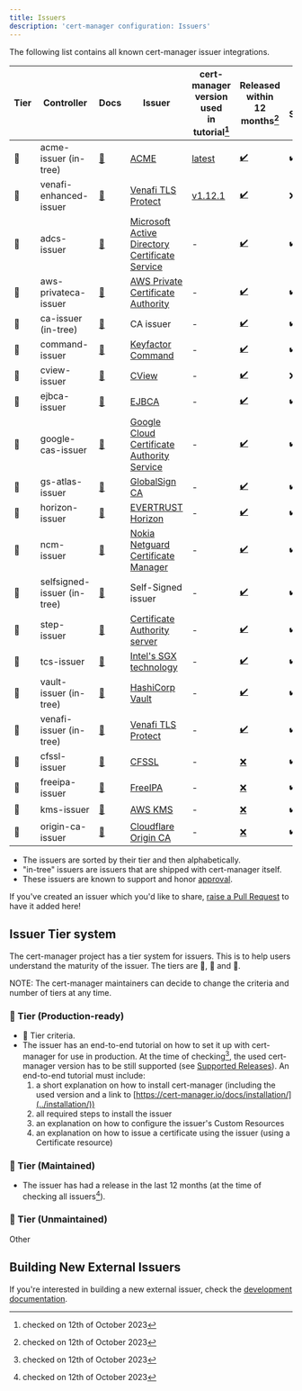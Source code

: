 ```yaml
---
title: Issuers
description: 'cert-manager configuration: Issuers'
---
```


The following list contains all known cert-manager issuer integrations.

<div className="rotate">

| Tier | Controller                  | Docs                                | Issuer                                                                 | cert-manager<br/>version used<br/>in tutorial[^1] | Released within<br/>12 months[^2]   | Is Open Source |
|------|-----------------------------|-------------------------------------|------------------------------------------------------------------------|---------------------------------------------------|-------------------------------------|----------------|
| 🥇   | acme-issuer (in-tree)       | [📄][config:acme-issuer]            | [ACME][ca:acme]                                                        | [latest][production:acme-issuer]                  | [✔️][release:cert-manager]           | ✔️              |
| 🥇   | venafi-enhanced-issuer      | [📄][config:venafi-enhanced-issuer] | [Venafi TLS Protect][ca:venafi-enhanced-issuer]                        | [v1.12.1][production:venafi-enhanced-issuer]      | [✔️][release:venafi-enhanced-issuer] | ❌             |
| 🥈   | adcs-issuer                 | [📄][config:adcs-issuer]            | [Microsoft Active Directory<br/>Certificate Service][ca:adcs-issuer]   | -                                                 | [✔️][release:adcs-issuer]            | ✔️              |
| 🥈   | aws-privateca-issuer        | [📄][config:aws-privateca-issuer]   | [AWS Private Certificate Authority][ca:aws-privateca-issuer]           | -                                                 | [✔️][release:aws-privateca-issuer]   | ✔️              |
| 🥈   | ca-issuer (in-tree)         | [📄][config:ca-issuer]              | CA issuer                                                              | -                                                 | [✔️][release:cert-manager]           | ✔️              |
| 🥈   | command-issuer              | [📄][config:command-issuer]         | [Keyfactor Command][ca:command-issuer]                                 | -                                                 | [✔️][release:command-issuer]         | ✔️              |
| 🥈   | cview-issuer                | [📄][config:cview-issuer]           | [CView][ca:cview-issuer]                                               | -                                                 | [✔️][release:cview-issuer]           | ❌              |
| 🥈   | ejbca-issuer                | [📄][config:ejbca-issuer]           | [EJBCA][ca:ejbca-issuer]                                               | -                                                 | [✔️][release:ejbca-issuer]           | ✔️              |
| 🥈   | google-cas-issuer           | [📄][config:google-cas-issuer]      | [Google Cloud Certificate<br/>Authority Service][ca:google-cas-issuer] | -                                                 | [✔️][release:google-cas-issuer]      | ✔️              |
| 🥈   | gs-atlas-issuer             | [📄][config:gs-atlas-issuer]        | [GlobalSign CA][ca:gs-atlas-issuer]                                    | -                                                 | [✔️][release:gs-atlas-issuer]        | ✔️              |
| 🥈   | horizon-issuer              | [📄][config:horizon-issuer]         | [EVERTRUST Horizon][ca:horizon-issuer]                                 | -                                                 | [✔️][release:horizon-issuer]         | ✔️              |
| 🥈   | ncm-issuer                  | [📄][config:ncm-issuer]             | [Nokia Netguard Certificate Manager][ca:ncm-issuer]                    | -                                                 | [✔️][release:ncm-issuer]             | ✔️              |
| 🥈   | selfsigned-issuer (in-tree) | [📄][config:selfsigned-issuer]      | Self-Signed issuer                                                     | -                                                 | [✔️][release:cert-manager]           | ✔️              |
| 🥈   | step-issuer                 | [📄][config:step-issuer]            | [Certificate Authority server][ca:step-issuer]                         | -                                                 | [✔️][release:step-issuer]            | ✔️              |
| 🥈   | tcs-issuer                  | [📄][config:tcs-issuer]             | [Intel's SGX technology][ca:tcs-issuer]                                | -                                                 | [✔️][release:tcs-issuer]             | ✔️              |
| 🥈   | vault-issuer (in-tree)      | [📄][config:vault-issuer]           | [HashiCorp Vault][ca:vault-issuer]                                     | -                                                 | [✔️][release:cert-manager]           | ✔️              |
| 🥈   | venafi-issuer (in-tree)     | [📄][config:venafi-issuer]          | [Venafi TLS Protect][ca:venafi-issuer]                                 | -                                                 | [✔️][release:cert-manager]           | ✔️              |
| 🥉   | cfssl-issuer                | [📄][config:cfssl-issuer]           | [CFSSL][ca:cfssl-issuer]                                               | -                                                 | [❌][release:cfssl-issuer]          | ✔️              |
| 🥉   | freeipa-issuer              | [📄][config:freeipa-issuer]         | [FreeIPA][ca:freeipa-issuer]                                           | -                                                 | [❌][release:freeipa-issuer]        | ✔️              |
| 🥉   | kms-issuer                  | [📄][config:kms-issuer]             | [AWS KMS][ca:kms-issuer]                                               | -                                                 | [❌][release:kms-issuer]            | ✔️              |
| 🥉   | origin-ca-issuer            | [📄][config:origin-ca-issuer]       | [Cloudflare Origin CA][ca:origin-ca-issuer]                            | -                                                 | [❌][release:origin-ca-issuer]      | ✔️              |

</div>

[production:venafi-enhanced-issuer]: https://platform.jetstack.io/documentation/academy/issue-and-approve-certificates-with-venafi-control-plane
[production:acme-issuer]: ../tutorials/getting-started-aks-letsencrypt/README.md

[//]: # (Configuration docs)

[config:venafi-enhanced-issuer]: https://docs.venafi.cloud/vaas/k8s-components/t-vei-install/
[config:acme-issuer]: ./acme/README.md
[config:aws-privateca-issuer]: https://github.com/cert-manager/aws-privateca-issuer
[config:selfsigned-issuer]: ./selfsigned.md
[config:ca-issuer]: ./ca.md
[config:vault-issuer]: ./vault.md
[config:venafi-issuer]: ./venafi.md
[config:step-issuer]: https://github.com/smallstep/step-issuer
[config:origin-ca-issuer]: https://github.com/cloudflare/origin-ca-issuer
[config:ncm-issuer]: https://github.com/nokia/ncm-issuer
[config:tcs-issuer]: https://github.com/intel/trusted-certificate-issuer
[config:google-cas-issuer]: https://github.com/jetstack/google-cas-issuer
[config:gs-atlas-issuer]: https://github.com/globalsign/atlas-cert-manager
[config:ejbca-issuer]: https://github.com/Keyfactor/ejbca-cert-manager-issuer
[config:command-issuer]: https://github.com/Keyfactor/command-cert-manager-issuer
[config:horizon-issuer]: https://github.com/evertrust/horizon-issuer
[config:kms-issuer]: https://github.com/Skyscanner/kms-issuer
[config:freeipa-issuer]: https://github.com/guilhem/freeipa-issuer
[config:adcs-issuer]: https://djkormo.github.io/adcs-issuer/
[config:cfssl-issuer]: https://gerrit.wikimedia.org/r/plugins/gitiles/operations/software/cfssl-issuer
[config:cview-issuer]: https://secure-ly.github.io/cview-issuer-chart

[//]: # (CA docs)

[ca:acme]: https://datatracker.ietf.org/doc/html/rfc8555
[ca:venafi-enhanced-issuer]: https://venafi.com/tls-protect/
[ca:adcs-issuer]: https://docs.microsoft.com/en-us/windows-server/networking/core-network-guide/cncg/server-certs/install-the-certification-authority
[ca:aws-privateca-issuer]: https://aws.amazon.com/certificate-manager/private-certificate-authority/
[ca:command-issuer]: https://www.keyfactor.com/products/command/
[ca:ejbca-issuer]: https://www.ejbca.org/
[ca:google-cas-issuer]: https://cloud.google.com/certificate-authority-service/
[ca:gs-atlas-issuer]: https://www.globalsign.com/en/atlas
[ca:horizon-issuer]: https://evertrust.fr/horizon
[ca:ncm-issuer]: https://www.nokia.com/networks/security-portfolio/netguard/certificate-manager
[ca:step-issuer]: https://github.com/smallstep/certificates
[ca:tcs-issuer]: https://www.intel.com/content/www/us/en/developer/tools/software-guard-extensions/overview.html
[ca:vault-issuer]: https://www.vaultproject.io/
[ca:venafi-issuer]: https://venafi.com/tls-protect/
[ca:cfssl-issuer]: https://github.com/cloudflare/cfssl
[ca:freeipa-issuer]: https://www.freeipa.org
[ca:kms-issuer]: https://aws.amazon.com/kms/
[ca:origin-ca-issuer]: https://developers.cloudflare.com/ssl/origin-configuration/origin-ca
[ca:cview-issuer]: https://secure-ly.github.io/cview-issuer-chart

[//]: # (Release pages)

[release:venafi-enhanced-issuer]: https://platform.jetstack.io/documentation/installation/venafi-enhanced-issuer/
[release:cert-manager]: ../releases/README.md
[release:aws-privateca-issuer]: https://github.com/cert-manager/aws-privateca-issuer/releases
[release:step-issuer]: https://github.com/smallstep/step-issuer/releases
[release:origin-ca-issuer]: https://github.com/cloudflare/origin-ca-issuer/releases
[release:ncm-issuer]: https://github.com/nokia/ncm-issuer/releases
[release:tcs-issuer]: https://github.com/intel/trusted-certificate-issuer/releases
[release:google-cas-issuer]: https://github.com/jetstack/google-cas-issuer/releases
[release:gs-atlas-issuer]: https://github.com/globalsign/atlas-cert-manager/releases
[release:ejbca-issuer]: https://github.com/Keyfactor/ejbca-cert-manager-issuer/tags
[release:command-issuer]: https://github.com/Keyfactor/command-cert-manager-issuer/releases
[release:horizon-issuer]: https://github.com/evertrust/horizon-issuer/releases
[release:kms-issuer]: https://github.com/Skyscanner/kms-issuer/releases
[release:freeipa-issuer]: https://github.com/guilhem/freeipa-issuer/releases
[release:adcs-issuer]: https://github.com/djkormo/adcs-issuer/releases
[release:cfssl-issuer]: https://gerrit.wikimedia.org/r/plugins/gitiles/operations/software/cfssl-issuer/+refs
[release:cview-issuer]: https://github.com/secure-ly/cview-issuer-chart/releases

- The issuers are sorted by their tier and then alphabetically.
- "in-tree" issuers are issuers that are shipped with cert-manager itself.
- These issuers are known to support and honor [approval](https://cert-manager.io/docs/concepts/certificaterequest/#approval).

If you've created an issuer which you'd like to share,
[raise a Pull Request](https://github.com/cert-manager/website/pulls) to have it added here!

## Issuer Tier system

The cert-manager project has a tier system for issuers. This is to help users
understand the maturity of the issuer.
The tiers are 🥇, 🥈 and 🥉.

NOTE: The cert-manager maintainers can decide to change the criteria and number
of tiers at any time.

### 🥇 Tier (Production-ready)

- 🥈 Tier criteria.
- The issuer has an end-to-end tutorial on how to set it up with cert-manager for use in production.
At the time of checking[^1], the used cert-manager version has to be still supported (see [Supported Releases](../releases/README.md)).
An end-to-end tutorial must include:
  1. a short explanation on how to install cert-manager (including the used version and a link to [https://cert-manager.io/docs/installation/](../installation/))
  2. all required steps to install the issuer
  3. an explanation on how to configure the issuer's Custom Resources
  4. an explanation on how to issue a certificate using the issuer (using a Certificate resource)

### 🥈 Tier (Maintained)

- The issuer has had a release in the last 12 months (at the time of checking all issuers[^2]).

### 🥉 Tier (Unmaintained)

Other

[^1]: checked on 12th of October 2023
[^2]: checked on 12th of October 2023

## Building New External Issuers

If you're interested in building a new external issuer, check the [development documentation](../contributing/external-issuers.md).
